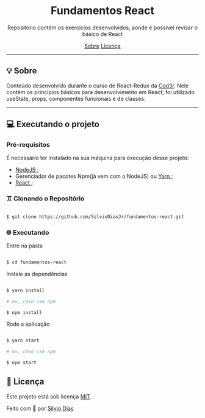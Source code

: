 <h1 align="center">Fundamentos React</h1>

<p align="center">Repositório contém os exercicios desenvolvidos, aonde é possível revisar o básico de React</p>


<p align="center">
 <a href="#-sobre">Sobre</a> 
 <a href="#-licença">Licença</a> 
</p>

---

## 💡 Sobre

Conteúdo desenvolvido durante o curso de React-Redux da [Cod3r](https://www.cod3r.com.br/).
Nele contém os princípios básicos para desenvolvimento em React, foi utilizado useState, props, componentes funcionais e de classes.

---

## 💻 Executando o projeto

### Pré-requisitos

É necessário ter instalado na sua máquina para execução desse projeto:
- <a href="https://nodejs.org/en/"> NodeJS </a>;
- Gerenciador de pacotes Npm(já vem com o NodeJS) ou <a href="https://yarnpkg.com/getting-started/install"> Yarn </a>;
- <a href="https://pt-br.reactjs.org/"> React </a>;


### ♊ Clonando o Repositório

```bash

$ git clone https://github.com/SilvioDiasJr/fundamentos-react.git

```

### 🌐 Executando 

Entre na pasta

```bash

$ cd fundamentos-react

```
Instale as dependências

```bash

$ yarn install

# ou, caso use npm

$ npm install

```

Rode a aplicação

```bash

$ yarn start

# ou, caso use npm

$ npm start

```

## 📝 Licença

Este projeto está sob licença [MIT](./LICENSE).

<p>Feito com 💙 por <a href="https://www.linkedin.com/in/silviodiasjr/">Silvio Dias</a></p>
